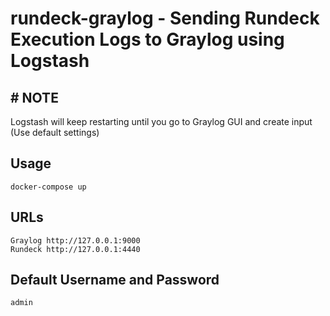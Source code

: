 # rundeck-graylog - Sending Rundeck Execution Logs to Graylog using Logstash

## # NOTE #
Logstash will keep restarting until you go to Graylog GUI and create input (Use default settings)

## Usage
```
docker-compose up
```

## URLs
``` 
Graylog http://127.0.0.1:9000
Rundeck http://127.0.0.1:4440
```

## Default Username and Password
```
admin
```
